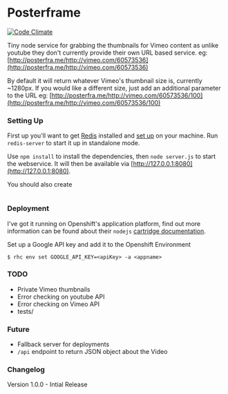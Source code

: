 Posterframe
===========

[![Code Climate](https://codeclimate.com/github/bcmh/posterfra.me/badges/gpa.svg)](https://codeclimate.com/github/bcmh/posterfra.me)

Tiny node service for grabbing the thumbnails for Vimeo content as unlike youtube they don't currently provide their own URL based service.
eg: [http://posterfra.me/http://vimeo.com/60573536](http://posterfra.me/http://vimeo.com/60573536)

By default it will return whatever Vimeo's thumbnail size is, currently ~1280px. If you would like a different size, just add an additional parameter to the URL
eg: [http://posterfra.me/http://vimeo.com/60573536/100](http://posterfra.me/http://vimeo.com/60573536/100)

### Setting Up

First up you'll want to get [Redis](http://redis.io/) installed and [set up](http://redis.io/download) on your machine. Run `redis-server` to start it up in standalone mode.

Use `npm install` to install the dependencies, then `node server.js` to start the webservice. It will then be available via [http://127.0.0.1:8080](http://127.0.0.1:8080).

You should also create
```

```

### Deployment

I've got it running on Openshift's application platform, find out more information can be found about their `nodejs` [cartridge documentation](https://github.com/openshift/origin-server/tree/master/cartridges/openshift-origin-cartridge-nodejs/README.md).

Set up a Google API key and add it to the Openshift Environment
```
$ rhc env set GOOGLE_API_KEY=<apiKey> -a <appname>
```

### TODO
 * Private Vimeo thumbnails
 * Error checking on youtube API
 * Error checking on Vimeo API
 * tests/

### Future

* Fallback server for deployments
* `/api` endpoint to return JSON object about the Video
 

### Changelog

Version 1.0.0 - Intial Release
